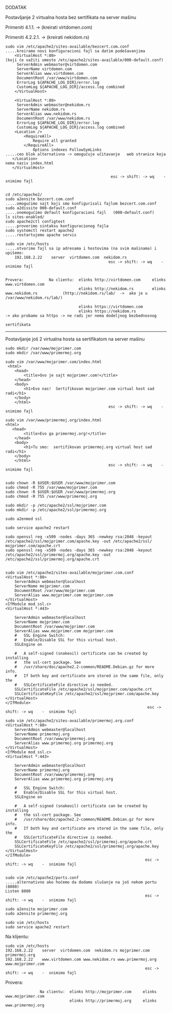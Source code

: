 DODATAK


Postavljanje 2 virtualna hosta bez sertifikata na server mašinu

Primeniti 4.1.1.        ->  (kreirati virtdomen.com)

Primeniti 4.2.2.1.      ->  (kreirati nekidom.rs)


    sudo vim /etc/apache2/sites-available/bezcert.com.conf                              .....kreiramo novi konfiguracioni fajl sa datim podešavanjima 
        <VirtualHost *:80>                                                                   (koji će važiti umesto /etc/apache2/sites-available/000-default.conf)  
         ServerAdmin webmaster@virtdomen.com
         ServerName virtdomen.com
         ServerAlias www.virtdomen.com
         DocumentRoot /var/www/virtdomen.com
         ErrorLog ${APACHE_LOG_DIR}/error.log
         CustomLog ${APACHE_LOG_DIR}/access.log combined
        </VirtualHost>
    
        <VirtualHost *:80>                                                                    
         ServerAdmin webmaster@nekidom.rs
         ServerName nekidom.rs
         ServerAlias www.nekidom.rs
         DocumentRoot /var/www/nekidom.rs
         ErrorLog ${APACHE_LOG_DIR}/error.log
         CustomLog ${APACHE_LOG_DIR}/access.log combined
        <Location />
            <RequireAll>
                Require all granted
            </RequireAll>
                Options indexes FollowSymLinks                                        .....ceo blok alternativno -> omogućuje učitavanje   web stranice koja 
       </Location>                                                                         nema naziv index.html
       </VirtualHost>  
    
                                                  esc -> shift: -> wq    -  snimimo fajl
                                                  
                                                  
    cd /etc/apache2/
    sudo a2ensite bezcert.com.conf                                                        .....omogućimo sajt koji smo konfigurisali fajlom bezcert.com.conf
    sudo a2dissite 000-default.conf                                                       .....onemogućimo default konfiguracioni fajl   (000-default.conf)
    ls sites-enabled/
    sudo apache2ctl configtest                                                            .....proverimo sintaksu konfiguracionog fajla
    sudo systemctl restart apache2                                                        .....restartujemo apache servis

    sudo vim /etc/hosts                                                                   .....otvorimo fajl sa ip adresama i hostovima (na svim mašinama) i upišemo:
        192.168.2.22    server  virtdomen.com  nekidom.rs     
                                                 esc -> shift: -> wq    -  snimimo fajl
                                                 
                                                 
    Provera:           Na clientu:  elinks http://virtdomen.com     elinks www.virtdomen.com
                                    elinks http://nekidom.rs        elinks www.nekidom.rs           (http://nekidom.rs/lab/  ->  ako je u /var/www/nekidom.rs/lab/)
                                
                                    elinks https://virtdomen.com
                                    elinks https://nekidom.rs                                -> ako probamo sa https -> ne radi jer nema dodeljnog bezbednosnog 
                                                                                            sertifikata         
                                                                                            
---
Postavljanje još 2 virtualna hosta sa sertifikatom na server mašinu

    sudo mkdir /var/www/mojprimer.com
    sudo mkdir /var/www/primermoj.org

    sudo vim /var/www/mojprimer.com/index.html
     <html>
        <head>
            <title>Ovo je sajt mojprimer.com!</title>
        </head>
        <body>
            <h1>Evo nas!  Sertifikovan mojprimer.com virtual host sad radi</h1>
        </body>
        </html>
                                                 esc -> shift: -> wq    -  snimimo fajl
                                                 
    sudo vim /var/www/primermoj.org/index.html
    <html>
       <head>
            <title>Evo ga primermoj.org!</title>
        </head>
        <body>
            <h1>Tu smo:  sertifikovan primermoj.org virtual host sad radi</h1>
        </body>
        </html>
                                                 esc -> shift: -> wq    -  snimimo fajl
                                                 

    sudo chown -R $USER:$USER /var/www/mojprimer.com  
    sudo chmod -R 755 /var/www/mojprimer.com  
    sudo chown -R $USER:$USER /var/www/primermoj.org  
    sudo chmod -R 755 /var/www/primermoj.org  

    sudo mkdir -p /etc/apache2/ssl/mojprimer.com 
    sudo mkdir -p /etc/apache2/ssl/primermoj.org

    sudo a2enmod ssl

    sudo service apache2 restart

    sudo openssl req -x509 -nodes -days 365 -newkey rsa:2048 -keyout /etc/apache2/ssl/mojprimer.com/apache.key -out /etc/apache2/ssl/ mojprimer.com/apache.crt
    sudo openssl req -x509 -nodes -days 365 -newkey rsa:2048 -keyout /etc/apache2/ssl/primermoj.org/apache.key -out /etc/apache2/ssl/primermoj.org/apache.crt


    sudo vim /etc/apache2/sites-available/mojprimer.com.conf
    <VirtualHost *:80>
        ServerAdmin webmaster@localhost
        ServerName mojprimer.com
        DocumentRoot /var/www/mojprimer.com
        ServerAlias www.mojprimer.com mojprimer.com
    </VirtualHost>
    <IfModule mod_ssl.c>
    <VirtualHost *:443>

        ServerAdmin webmaster@localhost
        ServerName mojprimer.com
        DocumentRoot /var/www/mojprimer.com
        ServerAlias www.mojprimer.com mojprimer.com
        #   SSL Engine Switch:
        #   Enable/Disable SSL for this virtual host.
        SSLEngine on

        #   A self-signed (snakeoil) certificate can be created by installing
        #   the ssl-cert package. See
        #   /usr/share/doc/apache2.2-common/README.Debian.gz for more info.
        #   If both key and certificate are stored in the same file, only the
        #   SSLCertificateFile directive is needed.
        SSLCertificateFile /etc/apache2/ssl/mojprimer.com/apache.crt
        SSLCertificateKeyFile /etc/apache2/ssl/mojprimer.com/apache.key
    </VirtualHost>
    </IfModule>
                                                                  esc -> shift: -> wq    -  snimimo fajl
                                                                  
    sudo vim /etc/apache2/sites-available/primermoj.org.conf
    <VirtualHost *:80>
        ServerAdmin webmaster@localhost
        ServerName primermoj.org
        DocumentRoot /var/www/primermoj.org
        ServerAlias www.primermoj.org primermoj.org
    </VirtualHost>
    <IfModule mod_ssl.c>
    <VirtualHost *:443>

        ServerAdmin webmaster@localhost
        ServerName primermoj.org
        DocumentRoot /var/www/primermoj.org
        ServerAlias www.primermoj.org primermoj.org

        #   SSL Engine Switch:
        #   Enable/Disable SSL for this virtual host.
        SSLEngine on

        #   A self-signed (snakeoil) certificate can be created by installing
        #   the ssl-cert package. See
        #   /usr/share/doc/apache2.2-common/README.Debian.gz for more info.
        #   If both key and certificate are stored in the same file, only the
        #   SSLCertificateFile directive is needed.
        SSLCertificateFile /etc/apache2/ssl/primermoj.org/apache.crt
        SSLCertificateKeyFile /etc/apache2/ssl/primermoj.org/apache.key
    </VirtualHost>
    </IfModule>
                                                                 esc -> shift: -> wq    -  snimimo fajl


    sudo vim /etc/apache2/ports.conf                                                      .....alternativno ako hoćemo da dodamo slušanje na još nekom portu (8080)
    Listen 8080              
                                                                 esc -> shift: -> wq    -  snimimo fajl    

    sudo a2ensite mojprimer.com
    sudo a2ensite primermoj.org

    sudo vim /etc/hosts
    sudo service apache2 restart

Na klijentu:

    sudo vim /etc/hosts 
    192.168.2.22    server  virtdomen.com  nekidom.rs mojprimer.com primermoj.org 
    192.168.2.22    www.virtdomen.com www.nekidom.rs www.primermoj.org www.mojprimer.com
                                                                 esc -> shift: -> wq    -  snimimo fajl  


Provera:          

                   Na clientu:  elinks http://mojprimer.com     elinks www.mojprimer.com 
                                elinks http://primermoj.org     elinks www.primermoj.org 
